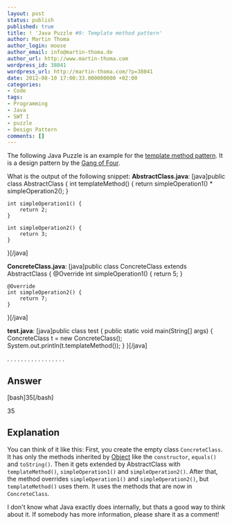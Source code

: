 ```yaml
---
layout: post
status: publish
published: true
title: ! 'Java Puzzle #9: Template method pattern'
author: Martin Thoma
author_login: moose
author_email: info@martin-thoma.de
author_url: http://www.martin-thoma.com
wordpress_id: 38041
wordpress_url: http://martin-thoma.com/?p=38041
date: 2012-08-10 17:00:33.000000000 +02:00
categories:
- Code
tags:
- Programming
- Java
- SWT I
- puzzle
- Design Pattern
comments: []
---
```

The following Java Puzzle is an example for the <a href="http://en.wikipedia.org/wiki/Template_method_pattern">template method pattern</a>. It is a design pattern by the <a href="http://en.wikipedia.org/wiki/Design_Patterns">Gang of Four</a>.

What is the output of the following snippet:
<strong>AbstractClass.java</strong>:
[java]public class AbstractClass {
    int templateMethod() {
        return simpleOperation1() * simpleOperation2();
    }

    int simpleOperation1() {
        return 2;
    }

    int simpleOperation2() {
        return 3;
    }
}[/java]

<strong>ConcreteClass.java</strong>:
[java]public class ConcreteClass extends AbstractClass {
    @Override
    int simpleOperation1() {
        return 5;
    }

    @Override
    int simpleOperation2() {
        return 7;
    }
}[/java]

<strong>test.java</strong>:
[java]public class test {
    public static void main(String[] args) {
        ConcreteClass t = new ConcreteClass();
        System.out.println(t.templateMethod());
    }
}[/java]

.
.
.
.
.
.
.
.
.
.
.
.
.
.
.
.
.

<h2>Answer</h2>
[bash]35[/bash]

35

<h2>Explanation</h2>
You can think of it like this: First, you create the empty class <code>ConcreteClass</code>. It has only the methods inherited by <a href="http://docs.oracle.com/javase/7/docs/api/java/lang/Object.html">Object</a> like the <code>constructor</code>, <code>equals()</code> and <code>toString()</code>. Then it gets extended by AbstractClass with <code>templateMethod()</code>, <code>simpleOperation1()</code> and <code>simpleOperation2()</code>. After that, the method overrides <code>simpleOperation1()</code> and <code>simpleOperation2()</code>, but <code>templateMethod()</code> uses them. It uses the methods that are now in <code>ConcreteClass</code>.

I don't know what Java exactly does internally, but thats a good way to think about it. If somebody has more information, please share it as a comment!
